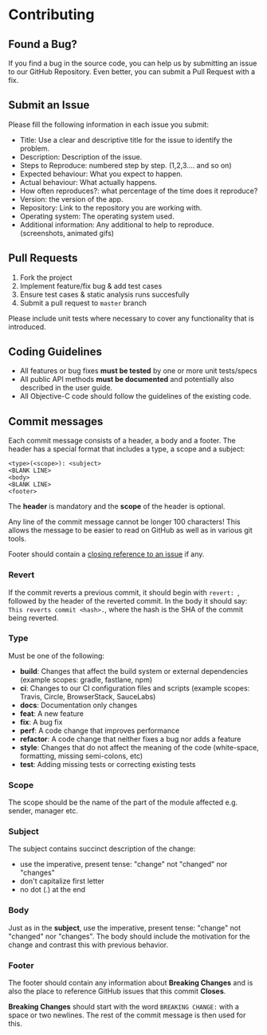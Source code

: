 # Contributing

## Found a Bug?

If you find a bug in the source code, you can help us by submitting an issue to our GitHub Repository. Even better, you can submit a Pull Request with a fix.

## Submit an Issue

Please fill the following information in each issue you submit:

* Title: Use a clear and descriptive title for the issue to identify the problem.
* Description: Description of the issue.
* Steps to Reproduce: numbered step by step. (1,2,3.… and so on)
* Expected behaviour: What you expect to happen.
* Actual behaviour: What actually happens.
* How often reproduces?: what percentage of the time does it reproduce?
* Version: the version of the app.
* Repository: Link to the repository you are working with.
* Operating system: The operating system used.
* Additional information: Any additional to help to reproduce. (screenshots, animated gifs)

## Pull Requests

1. Fork the project
2. Implement feature/fix bug & add test cases
3. Ensure test cases & static analysis runs succesfully
4. Submit a pull request to `master` branch

Please include unit tests where necessary to cover any functionality that is introduced.

## Coding Guidelines

* All features or bug fixes **must be tested** by one or more unit tests/specs
* All public API methods **must be documented** and potentially also described in the user guide.
* All Objective-C code should follow the guidelines of the existing code.

## Commit messages

Each commit message consists of a header, a body and a footer. The header has a special format that includes a type, a scope and a subject:

```
<type>(<scope>): <subject>
<BLANK LINE>
<body>
<BLANK LINE>
<footer>
```

The **header** is mandatory and the **scope** of the header is optional.

Any line of the commit message cannot be longer 100 characters! This allows the message to be easier
to read on GitHub as well as in various git tools.

Footer should contain a [closing reference to an issue](https://help.github.com/articles/closing-issues-via-commit-messages/) if any.

### Revert

If the commit reverts a previous commit, it should begin with `revert: `, followed by the header of the reverted commit. In the body it should say: `This reverts commit <hash>.`, where the hash is the SHA of the commit being reverted.

### Type

Must be one of the following:

* **build**: Changes that affect the build system or external dependencies (example scopes: gradle, fastlane, npm)
* **ci**: Changes to our CI configuration files and scripts (example scopes: Travis, Circle, BrowserStack, SauceLabs)
* **docs**: Documentation only changes
* **feat**: A new feature
* **fix**: A bug fix
* **perf**: A code change that improves performance
* **refactor**: A code change that neither fixes a bug nor adds a feature
* **style**: Changes that do not affect the meaning of the code (white-space, formatting, missing semi-colons, etc)
* **test**: Adding missing tests or correcting existing tests

### Scope

The scope should be the name of the part of the module affected e.g. sender, manager etc.


### Subject

The subject contains succinct description of the change:

* use the imperative, present tense: "change" not "changed" nor "changes"
* don't capitalize first letter
* no dot (.) at the end


### Body

Just as in the **subject**, use the imperative, present tense: "change" not "changed" nor "changes".
The body should include the motivation for the change and contrast this with previous behavior.

### Footer

The footer should contain any information about **Breaking Changes** and is also the place to
reference GitHub issues that this commit **Closes**.

**Breaking Changes** should start with the word `BREAKING CHANGE:` with a space or two newlines. The rest of the commit message is then used for this.
